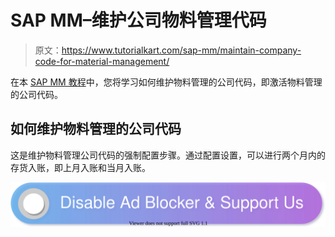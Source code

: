 # SAP MM–维护公司物料管理代码

> 原文：<https://www.tutorialkart.com/sap-mm/maintain-company-code-for-material-management/>

在本 [SAP MM 教程](https://www.tutorialkart.com/sap-mm/sap-mm-material-management-training-tutorial/)中，您将学习如何维护物料管理的公司代码，即激活物料管理的公司代码。

## 如何维护物料管理的公司代码

这是维护物料管理公司代码的强制配置步骤。通过配置设置，可以进行两个月内的存货入账，即上月入账和当月入账。

[![](img/925da31b32d6bc3827932f6c8afb11bb.png)](https://www.tutorialkart.com/)